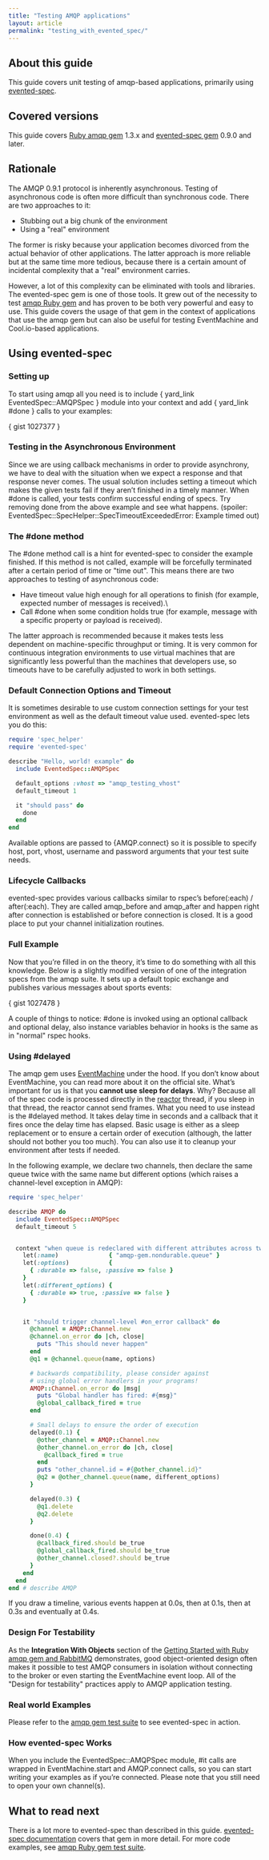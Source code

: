 ```yaml
---
title: "Testing AMQP applications"
layout: article
permalink: "testing_with_evented_spec/"
---
```


## About this guide

This guide covers unit testing of amqp-based applications, primarily
using [evented-spec](http://github.com/ruby-amqp/evented-spec).

## Covered versions

This guide covers [Ruby amqp gem](http://github.com/ruby-amqp/amqp)
1.3.x and [evented-spec gem](http://github.com/ruby-amqp/evented-spec)
0.9.0 and later.

## Rationale

The AMQP 0.9.1 protocol is inherently asynchronous. Testing of asynchronous
code is often more difficult than synchronous code. There are two
approaches to it:

 * Stubbing out a big chunk of the environment
 * Using a "real" environment

The former is risky because your application becomes divorced from the
actual behavior of other applications. The latter approach is more
reliable but at the same time more tedious, because there is a certain
amount of incidental complexity that a "real" environment carries.

However, a lot of this complexity can be eliminated with tools and
libraries. The evented-spec gem is one of those tools. It grew out of
the necessity to test [amqp Ruby gem](http://github.com/ruby-amqp/amqp)
and has proven to be both very powerful and easy to use. This guide
covers the usage of that gem in the context of applications that use the
amqp gem but can also be useful for testing EventMachine and
Cool.io-based applications.

## Using evented-spec

### Setting up

To start using amqp all you need is to include
{ yard_link EventedSpec::AMQPSpec } module into your context and add
{ yard_link #done } calls to your examples:

{ gist 1027377 }

### Testing in the Asynchronous Environment

Since we are using callback mechanisms in order to provide asynchrony,
we have to deal with the situation when we expect a response and that
response never comes. The usual solution includes setting a timeout
which makes the given tests fail if they aren’t finished in a timely
manner. When <a class='highlight'>#done</a> is called, your tests
confirm successful ending of specs. Try removing
<a class='highlight'>done</a> from the above example and see what
happens. (spoiler:
<a class='highlight'>EventedSpec::SpecHelper::SpecTimeoutExceededError:
Example timed out</a>)

### The #done method

The <a class='highlight'>#done</a> method call is a hint for
evented-spec to consider the example finished. If this method is not
called, example will be forcefully terminated after a certain period of
time or "time out". This means there are two approaches to testing of
asynchronous code:

* Have timeout value high enough for all operations to finish (for
example, expected number of messages is received).\
 * Call #done when some condition holds true (for example, message
with a specific property or payload is received).

The latter approach is recommended because it makes tests less dependent
on machine-specific throughput or timing. It is very common for
continuous integration environments to use virtual machines that are
significantly less powerful than the machines that developers use, so
timeouts have to be carefully adjusted to work in both settings.

### Default Connection Options and Timeout

It is sometimes desirable to use custom connection settings for your
test environment as well as the default timeout value used. evented-spec
lets you do this:

``` ruby
require 'spec_helper'
require 'evented-spec'

describe "Hello, world! example" do
  include EventedSpec::AMQPSpec

  default_options :vhost => "amqp_testing_vhost"
  default_timeout 1

  it "should pass" do
    done
  end
end
```

Available options are passed to {AMQP.connect} so it is possible to
specify host, port, vhost, username and password arguments that your
test suite needs.

### Lifecycle Callbacks

evented-spec provides various callbacks similar to rspec’s
<a class='highlight'>before(:each)</a> /
<a class='highlight'>after(:each)</a>. They are called
<a class='highlight'>amqp_before</a> and
<a class='highlight'>amqp_after</a> and happen right after connection
is established or before connection is closed. It is a good place to put
your channel initialization routines.

### Full Example

Now that you’re filled in on the theory, it’s time to do something with
all this knowledge. Below is a slightly modified version of one of the
integration specs from the amqp suite. It sets up a default topic
exchange and publishes various messages about sports events:

{ gist 1027478 }

A couple of things to notice: <a class='highlight'>#done</a> is invoked
using an optional callback and optional delay, also instance variables
behavior in hooks is the same as in "normal" rspec hooks.

### Using #delayed

The amqp gem uses [EventMachine](http://eventmachine.rubyforge.org/)
under the hood. If you don’t know about EventMachine, you can read more
about it on the official site. What’s important for us is that you
**cannot use <a class='highlight'>sleep</a> for delays**. Why? Because
all of the spec code is processed directly in the
[reactor](http://en.wikipedia.org/wiki/Reactor_pattern) thread, if you
<a class='highlight'>sleep</a> in that thread, the reactor cannot send
frames. What you need to use instead is the
<a class='highlight'>#delayed</a> method. It takes delay time in
seconds and a callback that it fires once the delay time has elapsed.
Basic usage is either as a <a class='highlight'>sleep</a> replacement or
to ensure a certain order of execution (although, the latter should not
bother you too much). You can also use it to cleanup your environment
after tests if needed.

In the following example, we declare two channels, then declare the same
queue twice with the same name but different options (which raises a
channel-level exception in AMQP):

``` ruby
require 'spec_helper'

describe AMQP do
  include EventedSpec::AMQPSpec
  default_timeout 5


  context "when queue is redeclared with different attributes across two channels" do
    let(:name)              { "amqp-gem.nondurable.queue" }
    let(:options)           {
      { :durable => false, :passive => false }
    }
    let(:different_options) {
      { :durable => true, :passive => false }
    }


    it "should trigger channel-level #on_error callback" do
      @channel = AMQP::Channel.new
      @channel.on_error do |ch, close|
        puts "This should never happen"
      end
      @q1 = @channel.queue(name, options)

      # backwards compatibility, please consider against
      # using global error handlers in your programs!
      AMQP::Channel.on_error do |msg|
        puts "Global handler has fired: #{msg}"
        @global_callback_fired = true
      end

      # Small delays to ensure the order of execution
      delayed(0.1) {
        @other_channel = AMQP::Channel.new
        @other_channel.on_error do |ch, close|
          @callback_fired = true
        end
        puts "other_channel.id = #{@other_channel.id}"
        @q2 = @other_channel.queue(name, different_options)
      }

      delayed(0.3) {
        @q1.delete
        @q2.delete
      }

      done(0.4) {
        @callback_fired.should be_true
        @global_callback_fired.should be_true
        @other_channel.closed?.should be_true
      }
    end
  end
end # describe AMQP
```

If you draw a timeline, various events happen at 0.0s, then at 0.1s,
then at 0.3s and eventually at 0.4s.

### Design For Testability

As the **Integration With Objects** section of the [Getting Started with
Ruby amqp gem and RabbitMQ](/articles/getting_started/) demonstrates,
good object-oriented design often makes it possible to test AMQP
consumers in isolation without connecting to the broker or even starting
the EventMachine event loop. All of the "Design for testability"
practices apply to AMQP application testing.

### Real world Examples

Please refer to the [amqp gem test
suite](https://github.com/ruby-amqp/amqp/tree/master/spec) to see
evented-spec in action.

### How evented-spec Works

When you include the <a class='highlight'>EventedSpec::AMQPSpec</a>
module, <a class='highlight'>#it</a> calls are wrapped in
<a class='highlight'>EventMachine.start</a> and
<a class='highlight'>AMQP.connect</a> calls, so you can start writing
your examples as if you’re connected. Please note that you still need to
open your own channel(s).

## What to read next

There is a lot more to evented-spec than described in this guide.
[evented-spec
documentation](http://rdoc.info/github/ruby-amqp/evented-spec/master)
covers that gem in more detail. For more code examples, see [amqp Ruby
gem test suite](https://github.com/ruby-amqp/amqp/tree/master/spec).
